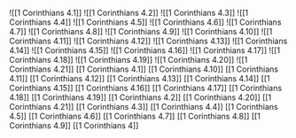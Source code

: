 ![[1 Corinthians 4.1]]
![[1 Corinthians 4.2]]
![[1 Corinthians 4.3]]
![[1 Corinthians 4.4]]
![[1 Corinthians 4.5]]
![[1 Corinthians 4.6]]
![[1 Corinthians 4.7]]
![[1 Corinthians 4.8]]
![[1 Corinthians 4.9]]
![[1 Corinthians 4.10]]
![[1 Corinthians 4.11]]
![[1 Corinthians 4.12]]
![[1 Corinthians 4.13]]
![[1 Corinthians 4.14]]
![[1 Corinthians 4.15]]
![[1 Corinthians 4.16]]
![[1 Corinthians 4.17]]
![[1 Corinthians 4.18]]
![[1 Corinthians 4.19]]
![[1 Corinthians 4.20]]
![[1 Corinthians 4.21]]
[[1 Corinthians 4.1]]
[[1 Corinthians 4.10]]
[[1 Corinthians 4.11]]
[[1 Corinthians 4.12]]
[[1 Corinthians 4.13]]
[[1 Corinthians 4.14]]
[[1 Corinthians 4.15]]
[[1 Corinthians 4.16]]
[[1 Corinthians 4.17]]
[[1 Corinthians 4.18]]
[[1 Corinthians 4.19]]
[[1 Corinthians 4.2]]
[[1 Corinthians 4.20]]
[[1 Corinthians 4.21]]
[[1 Corinthians 4.3]]
[[1 Corinthians 4.4]]
[[1 Corinthians 4.5]]
[[1 Corinthians 4.6]]
[[1 Corinthians 4.7]]
[[1 Corinthians 4.8]]
[[1 Corinthians 4.9]]
[[1 Corinthians 4]]
